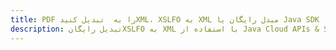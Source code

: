 ---title: PDF را به  تبدیل کنیدXML، XSLFO به XML مبدل رایگان یا Java SDKdescription: تبدیل رایگانXSLFO به XML با استفاده از Java Cloud APIs & SDK همچنین اسناد PDF را در Cloud ایجاد، ویرایش و رندر کنید.---